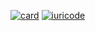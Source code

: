 [![card](https://github-readme-stats.vercel.app/api?username=LeonidasPedro&theme=dark)](https://github.com/anuraghazra/github-readme-stats)
[![iuricode](https://github-readme-stats.vercel.app/api/top-langs/?username=LeonidasPedro&hide=html&layout=compact=true&theme=default)](https://github.com/anuraghazra/github-readme-stats)
